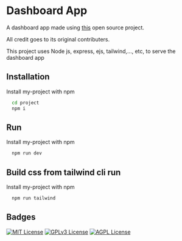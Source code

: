 
# Dashboard App

A dashboard app made using [this](https://github.com/estevanmaito/windmill-dashboard) open source project. 

All credit goes to its original contributers. 

This project uses Node js, express, ejs, tailwind,..., etc, to serve the dashboard app


## Installation

Install my-project with npm

```bash
  cd project
  npm i
```

## Run

Install my-project with npm

```bash
  npm run dev
```

## Build css from tailwind cli run

Install my-project with npm

```bash
  npm run tailwind
```
    
## Badges

[![MIT License](https://img.shields.io/badge/License-MIT-green.svg)](https://choosealicense.com/licenses/mit/) 
[![GPLv3 License](https://img.shields.io/badge/License-GPL%20v3-yellow.svg)](https://opensource.org/licenses/)
[![AGPL License](https://img.shields.io/badge/license-AGPL-blue.svg)](http://www.gnu.org/licenses/agpl-3.0)

